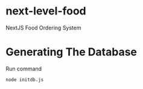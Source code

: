 # next-level-food

NextJS Food Ordering System

# Generating The Database

Run command

```
node initdb.js
```
